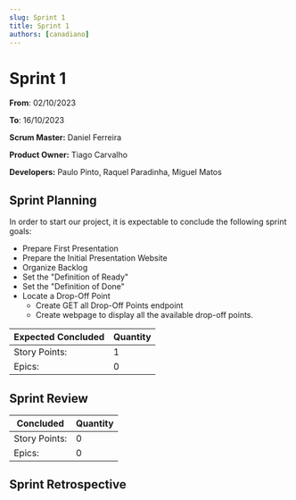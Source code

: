 ```yaml
---
slug: Sprint 1
title: Sprint 1
authors: [canadiano]
---
```


# Sprint 1

**From**: 02/10/2023

**To**: 16/10/2023

**Scrum Master:** Daniel Ferreira	

**Product Owner:** Tiago Carvalho

**Developers:** Paulo Pinto, Raquel Paradinha, Miguel Matos

## Sprint Planning


In order to start our project, it is expectable to conclude the following sprint goals:

- Prepare First Presentation
- Prepare the Initial Presentation Website
- Organize Backlog
- Set the "Definition of Ready"
- Set the "Definition of Done"
- Locate a Drop-Off Point
    - Create GET all Drop-Off Points endpoint
    - Create webpage to display all the available drop-off points.

| Expected Concluded| Quantity |
| --- | --- |
| Story Points: | 1 |
| Epics: | 0 |


## Sprint Review


| Concluded| Quantity |
| --- | --- |
| Story Points: | 0 |
| Epics: | 0 |

## Sprint Retrospective